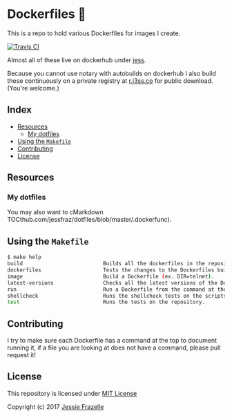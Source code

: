 # Dockerfiles 🐳

This is a repo to hold various Dockerfiles for images I create.

[![Travis CI](https://img.shields.io/travis/jessfraz/dockerfiles.svg?style=for-the-badge)](https://travis-ci.org/jessfraz/dockerfiles)

Almost all of these live on dockerhub under [jess](https://hub.docker.com/u/jess/).

Because you cannot use notary with autobuilds on dockerhub I also build these continuously on a private registry at [r.j3ss.co](https://r.j3ss.co/) for public download. (You're welcome.)

## Index

<!-- START doctoc generated TOC please keep comment here to allow auto update -->
<!-- DON'T EDIT THIS SECTION, INSTEAD RE-RUN doctoc TO UPDATE -->

- [Resources](#resources)
  - [My dotfiles](#my-dotfiles)
- [Using the `Makefile`](#using-the-makefile)
- [Contributing](#contributing)
- [License](#license)

<!-- END doctoc generated TOC please keep comment here to allow auto update -->

## Resources

### My dotfiles

You may also want to cMarkdown TOCthub.com/jessfraz/dotfiles/blob/master/.dockerfunc).

## Using the `Makefile`

```bash
$ make help
build                          Builds all the dockerfiles in the repository.
dockerfiles                    Tests the changes to the Dockerfiles build.
image                          Build a Dockerfile (ex. DIR=telnet).
latest-versions                Checks all the latest versions of the Dockerfile contents.
run                            Run a Dockerfile from the command at the top of the file (ex. DIR=telnet).
shellcheck                     Runs the shellcheck tests on the scripts.
test                           Runs the tests on the repository.
```

## Contributing

I try to make sure each Dockerfile has a command at the top to document running it,
if a file you are looking at does not have a command, please
pull request it!

## License

This repository is licensed under [MIT License](LICENSE)

Copyright (c) 2017 [Jessie Frazelle](https://github.com/jessfraz)
